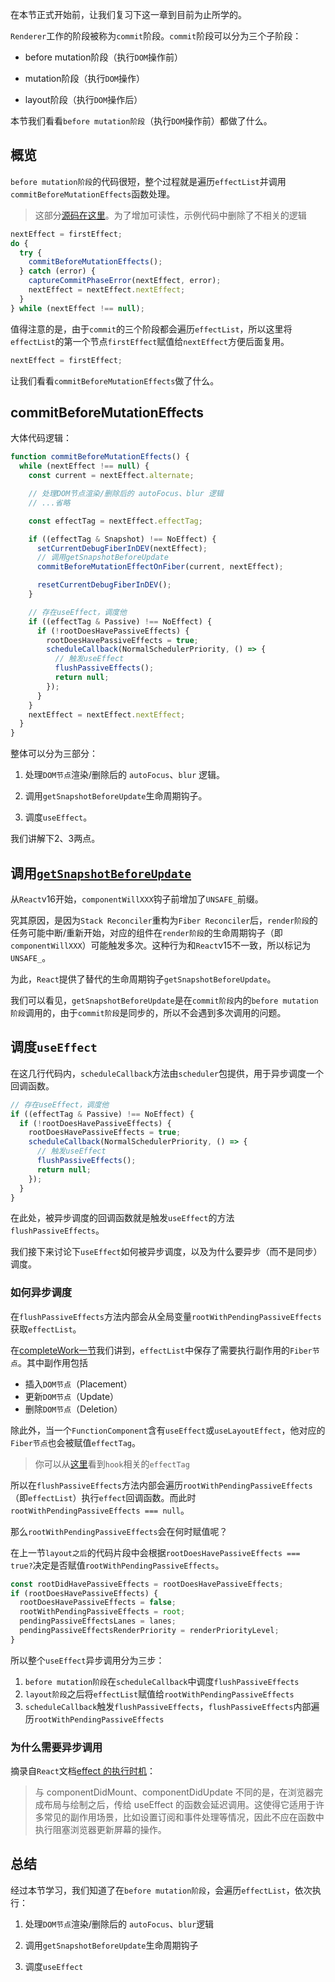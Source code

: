 在本节正式开始前，让我们复习下这一章到目前为止所学的。

`Renderer`工作的阶段被称为`commit`阶段。`commit`阶段可以分为三个子阶段：

- before mutation阶段（执行`DOM`操作前）

- mutation阶段（执行`DOM`操作）

- layout阶段（执行`DOM`操作后）

本节我们看看`before mutation阶段`（执行`DOM`操作前）都做了什么。

## 概览

`before mutation阶段`的代码很短，整个过程就是遍历`effectList`并调用`commitBeforeMutationEffects`函数处理。

> 这部分[源码在这里](https://github.com/facebook/react/blob/970fa122d8188bafa600e9b5214833487fbf1092/packages/react-reconciler/src/ReactFiberWorkLoop.new.js#L1956)。为了增加可读性，示例代码中删除了不相关的逻辑

```js
nextEffect = firstEffect;
do {
  try {
    commitBeforeMutationEffects();
  } catch (error) {
    captureCommitPhaseError(nextEffect, error);
    nextEffect = nextEffect.nextEffect;
  }
} while (nextEffect !== null);
```

值得注意的是，由于`commit`的三个阶段都会遍历`effectList`，所以这里将`effectList`的第一个节点`firstEffect`赋值给`nextEffect`方便后面复用。

```js
nextEffect = firstEffect;
```

让我们看看`commitBeforeMutationEffects`做了什么。

## commitBeforeMutationEffects

大体代码逻辑：

```js
function commitBeforeMutationEffects() {
  while (nextEffect !== null) {
    const current = nextEffect.alternate;

    // 处理DOM节点渲染/删除后的 autoFocus、blur 逻辑
    // ...省略

    const effectTag = nextEffect.effectTag;

    if ((effectTag & Snapshot) !== NoEffect) {
      setCurrentDebugFiberInDEV(nextEffect);
      // 调用getSnapshotBeforeUpdate
      commitBeforeMutationEffectOnFiber(current, nextEffect);

      resetCurrentDebugFiberInDEV();
    }

    // 存在useEffect，调度他
    if ((effectTag & Passive) !== NoEffect) {
      if (!rootDoesHavePassiveEffects) {
        rootDoesHavePassiveEffects = true;
        scheduleCallback(NormalSchedulerPriority, () => {
          // 触发useEffect
          flushPassiveEffects();
          return null;
        });
      }
    }
    nextEffect = nextEffect.nextEffect;
  }
}
```

整体可以分为三部分：

1. 处理`DOM节点`渲染/删除后的 `autoFocus`、`blur` 逻辑。

2. 调用`getSnapshotBeforeUpdate`生命周期钩子。

3. 调度`useEffect`。

我们讲解下2、3两点。

## 调用[`getSnapshotBeforeUpdate`](https://github.com/facebook/react/blob/970fa122d8188bafa600e9b5214833487fbf1092/packages/react-reconciler/src/ReactFiberCommitWork.new.js#L269)

从`React`v16开始，`componentWillXXX`钩子前增加了`UNSAFE_`前缀。

究其原因，是因为`Stack Reconciler`重构为`Fiber Reconciler`后，`render阶段`的任务可能中断/重新开始，对应的组件在`render阶段`的生命周期钩子（即`componentWillXXX`）可能触发多次。这种行为和`React`v15不一致，所以标记为`UNSAFE_`。

为此，`React`提供了替代的生命周期钩子`getSnapshotBeforeUpdate`。

我们可以看见，`getSnapshotBeforeUpdate`是在`commit阶段`内的`before mutation阶段`调用的，由于`commit阶段`是同步的，所以不会遇到多次调用的问题。


## 调度`useEffect`

在这几行代码内，`scheduleCallback`方法由`scheduler`包提供，用于异步调度一个回调函数。

```js
// 存在useEffect，调度他
if ((effectTag & Passive) !== NoEffect) {
  if (!rootDoesHavePassiveEffects) {
    rootDoesHavePassiveEffects = true;
    scheduleCallback(NormalSchedulerPriority, () => {
      // 触发useEffect
      flushPassiveEffects();
      return null;
    });
  }
}
```

在此处，被异步调度的回调函数就是触发`useEffect`的方法`flushPassiveEffects`。

我们接下来讨论下`useEffect`如何被异步调度，以及为什么要异步（而不是同步）调度。

### 如何异步调度

在`flushPassiveEffects`方法内部会从全局变量`rootWithPendingPassiveEffects`获取`effectList`。

在[completeWork一节](../process/completeWork.html#effectlist)我们讲到，`effectList`中保存了需要执行副作用的`Fiber节点`。其中副作用包括

- 插入`DOM节点`（Placement）
- 更新`DOM节点`（Update）
- 删除`DOM节点`（Deletion）

除此外，当一个`FunctionComponent`含有`useEffect`或`useLayoutEffect`，他对应的`Fiber节点`也会被赋值`effectTag`。

> 你可以从[这里](https://github.com/facebook/react/blob/970fa122d8188bafa600e9b5214833487fbf1092/packages/react-reconciler/src/ReactHookEffectTags.js)看到`hook`相关的`effectTag`


所以在`flushPassiveEffects`方法内部会遍历`rootWithPendingPassiveEffects`（即`effectList`）执行`effect`回调函数。而此时`rootWithPendingPassiveEffects === null`。

那么`rootWithPendingPassiveEffects`会在何时赋值呢？

在上一节`layout之后`的代码片段中会根据`rootDoesHavePassiveEffects === true?`决定是否赋值`rootWithPendingPassiveEffects`。

```js
const rootDidHavePassiveEffects = rootDoesHavePassiveEffects;
if (rootDoesHavePassiveEffects) {
  rootDoesHavePassiveEffects = false;
  rootWithPendingPassiveEffects = root;
  pendingPassiveEffectsLanes = lanes;
  pendingPassiveEffectsRenderPriority = renderPriorityLevel;
}
```

所以整个`useEffect`异步调用分为三步：

1. `before mutation阶段`在`scheduleCallback`中调度`flushPassiveEffects`
2. `layout阶段`之后将`effectList`赋值给`rootWithPendingPassiveEffects`
3. `scheduleCallback`触发`flushPassiveEffects`，`flushPassiveEffects`内部遍历`rootWithPendingPassiveEffects`

### 为什么需要异步调用

摘录自`React`文档[effect 的执行时机](https://zh-hans.reactjs.org/docs/hooks-reference.html#timing-of-effects)：

> 与 componentDidMount、componentDidUpdate 不同的是，在浏览器完成布局与绘制之后，传给 useEffect 的函数会延迟调用。这使得它适用于许多常见的副作用场景，比如设置订阅和事件处理等情况，因此不应在函数中执行阻塞浏览器更新屏幕的操作。

## 总结

经过本节学习，我们知道了在`before mutation阶段`，会遍历`effectList`，依次执行：

1. 处理`DOM节点`渲染/删除后的 `autoFocus`、`blur`逻辑

2. 调用`getSnapshotBeforeUpdate`生命周期钩子

3. 调度`useEffect`